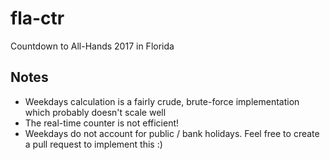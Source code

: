 # fla-ctr
Countdown to All-Hands 2017 in Florida

## Notes

* Weekdays calculation is a fairly crude, brute-force implementation which probably doesn't scale well
* The real-time counter is not efficient!
* Weekdays do not account for public / bank holidays. Feel free to create a pull request to implement this :)
